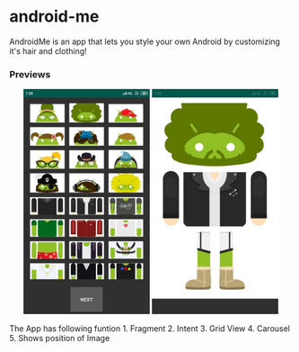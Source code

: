# android-me
AndroidMe is an app that lets you style your own Android by customizing it's hair and clothing!

### Previews

<p align="center">
    <img height="400px" src="./images/preview.jpeg" alt="Preview 1">
    <img height="400px" src="./images/preview1.jpeg" alt="Preview 2">
</p>
The App has following funtion
1. Fragment
2. Intent
3. Grid View
4. Carousel
5. Shows position of Image
